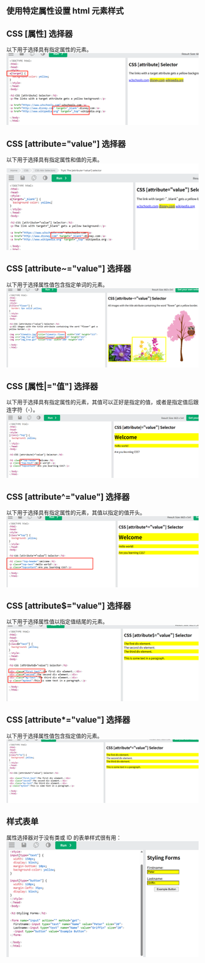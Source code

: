 ## 使用特定属性设置 html 元素样式

## CSS [属性] 选择器

以下用于选择具有指定属性的元素。
![alt text](具有指定属性.png)

## CSS [attribute="value"] 选择器

以下用于选择具有指定属性和值的元素。
![alt text](具有指定属性和值.png)

## CSS [attribute~="value"] 选择器

以下用于选择属性值包含指定单词的元素。
![alt text](属性值包含指定单词.png)

## CSS [属性|="值"] 选择器

以下用于选择具有指定属性的元素，其值可以正好是指定的值，或者是指定值后跟连字符（-）。
![alt text](属性带连字符.png)

## CSS [attribute^="value"] 选择器

以下用于选择具有指定属性的元素，其值以指定的值开头。
![alt text](属性值以指定形式开头.png)

## CSS [attribute$="value"] 选择器

以下用于选择属性值以指定值结尾的元素。
![alt text](以指定值结尾.png)

## CSS [attribute*="value"] 选择器

以下用于选择属性值包含指定值的元素。
![alt text](属性值包含指定值.png)

## 样式表单

属性选择器对于没有类或 ID 的表单样式很有用：
![alt text](样式表单.png)

